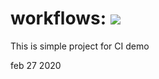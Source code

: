 # workflows: ![](https://github.com/nagsekharreddy/githubrepo/workflows/azure.yml/badge.svg)
This is simple project for CI demo
 
 feb 27 2020
